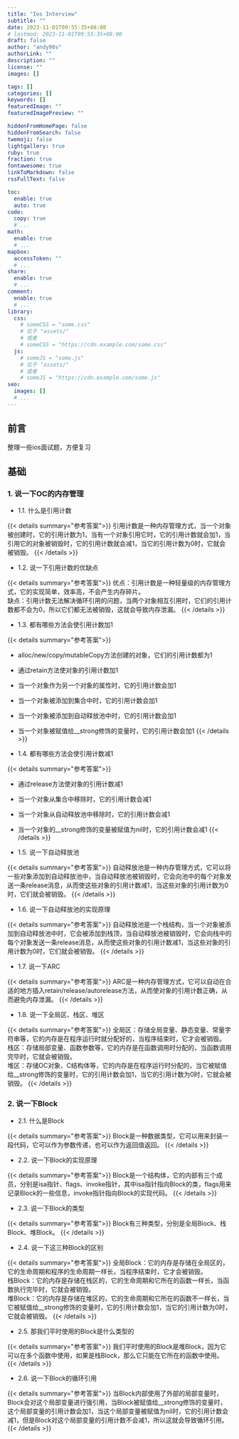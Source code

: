 ```yaml
---
title: "Ios Interview"
subtitle: ""
date: 2023-11-01T09:55:35+08:00
# lastmod: 2023-11-01T09:55:35+08:00
draft: false
author: "andy90s"
authorLink: ""
description: ""
license: ""
images: []

tags: []
categories: []
keywords: []
featuredImage: ""
featuredImagePreview: ""

hiddenFromHomePage: false
hiddenFromSearch: false
twemoji: false
lightgallery: true
ruby: true
fraction: true
fontawesome: true
linkToMarkdown: false
rssFullText: false

toc:
  enable: true
  auto: true
code:
  copy: true
  # ...
math:
  enable: true
  # ...
mapbox:
  accessToken: ""
  # ...
share:
  enable: true
  # ...
comment:
  enable: true
  # ...
library:
  css:
    # someCSS = "some.css"
    # 位于 "assets/"
    # 或者
    # someCSS = "https://cdn.example.com/some.css"
  js:
    # someJS = "some.js"
    # 位于 "assets/"
    # 或者
    # someJS = "https://cdn.example.com/some.js"
seo:
  images: []
  # ...
---
```

<!--more-->
## 前言
整理一些ios面试题，方便复习
## 基础
### 1. 说一下OC的内存管理
- 1.1. 什么是引用计数

{{< details summary="参考答案">}}
引用计数是一种内存管理方式，当一个对象被创建时，它的引用计数为1，当有一个对象引用它时，它的引用计数就会加1，当引用它的对象被销毁时，它的引用计数就会减1，当它的引用计数为0时，它就会被销毁。
{{< /details >}}

- 1.2. 说一下引用计数的优缺点

{{< details summary="参考答案">}}
优点：引用计数是一种轻量级的内存管理方式，它的实现简单，效率高，不会产生内存碎片。<br>
缺点：引用计数无法解决循环引用的问题，当两个对象相互引用时，它们的引用计数都不会为0，所以它们都无法被销毁，这就会导致内存泄漏。
{{< /details >}}

- 1.3. 都有哪些方法会使引用计数加1

{{< details summary="参考答案">}}
- alloc/new/copy/mutableCopy方法创建的对象，它们的引用计数都为1<br>
- 通过retain方法使对象的引用计数加1<br>
- 当一个对象作为另一个对象的属性时，它的引用计数会加1<br>
- 当一个对象被添加到集合中时，它的引用计数会加1<br>
- 当一个对象被添加到自动释放池中时，它的引用计数会加1<br>
- 当一个对象被赋值给__strong修饰的变量时，它的引用计数会加1
{{< /details >}}

- 1.4. 都有哪些方法会使引用计数减1

{{< details summary="参考答案">}}
- 通过release方法使对象的引用计数减1<br>
- 当一个对象从集合中移除时，它的引用计数会减1<br>
- 当一个对象从自动释放池中移除时，它的引用计数会减1<br>
- 当一个对象的__strong修饰的变量被赋值为nil时，它的引用计数会减1
{{< /details >}}

- 1.5. 说一下自动释放池

{{< details summary="参考答案">}}
自动释放池是一种内存管理方式，它可以将一些对象添加到自动释放池中，当自动释放池被销毁时，它会向池中的每个对象发送一条release消息，从而使这些对象的引用计数减1，当这些对象的引用计数为0时，它们就会被销毁。
{{< /details >}}

- 1.6. 说一下自动释放池的实现原理

{{< details summary="参考答案">}}
自动释放池是一个栈结构，当一个对象被添加到自动释放池中时，它会被添加到栈顶，当自动释放池被销毁时，它会向栈中的每个对象发送一条release消息，从而使这些对象的引用计数减1，当这些对象的引用计数为0时，它们就会被销毁。
{{< /details >}}

- 1.7. 说一下ARC

{{< details summary="参考答案">}}
ARC是一种内存管理方式，它可以自动在合适的地方插入retain/release/autorelease方法，从而使对象的引用计数正确，从而避免内存泄漏。
{{< /details >}}

- 1.8. 说一下全局区、栈区、堆区

{{< details summary="参考答案">}}
全局区：存储全局变量、静态变量、常量字符串等，它的内存是在程序运行时就分配好的，当程序结束时，它才会被销毁。<br>
栈区：存储局部变量、函数参数等，它的内存是在函数调用时分配的，当函数调用完毕时，它就会被销毁。<br>
堆区：存储OC对象、C结构体等，它的内存是在程序运行时分配的，当它被赋值给__strong修饰的变量时，它的引用计数会加1，当它的引用计数为0时，它就会被销毁。
{{< /details >}}

### 2. 说一下Block
- 2.1. 什么是Block

{{< details summary="参考答案">}}
Block是一种数据类型，它可以用来封装一段代码，它可以作为参数传递，也可以作为返回值返回。
{{< /details >}}

- 2.2. 说一下Block的实现原理

{{< details summary="参考答案">}}
Block是一个结构体，它的内部有三个成员，分别是isa指针、flags、invoke指针，其中isa指针指向Block的类，flags用来记录Block的一些信息，invoke指针指向Block的实现代码。
{{< /details >}}

- 2.3. 说一下Block的类型

{{< details summary="参考答案">}}
Block有三种类型，分别是全局Block、栈Block、堆Block。
{{< /details >}}

- 2.4. 说一下这三种Block的区别

{{< details summary="参考答案">}}
全局Block：它的内存是存储在全局区的，它的生命周期和程序的生命周期一样长，当程序结束时，它才会被销毁。<br>
栈Block：它的内存是存储在栈区的，它的生命周期和它所在的函数一样长，当函数执行完毕时，它就会被销毁。<br>
堆Block：它的内存是存储在堆区的，它的生命周期和它所在的函数不一样长，当它被赋值给__strong修饰的变量时，它的引用计数会加1，当它的引用计数为0时，它就会被销毁。
{{< /details >}}

- 2.5. 那我们平时使用的Block是什么类型的

{{< details summary="参考答案">}}
我们平时使用的Block是堆Block，因为它可以在多个函数中使用，如果是栈Block，那么它只能在它所在的函数中使用。
{{< /details >}}

- 2.6. 说一下Block的循环引用

{{< details summary="参考答案">}}
当Block内部使用了外部的局部变量时，Block会对这个局部变量进行强引用，当Block被赋值给__strong修饰的变量时，这个局部变量的引用计数会加1，当这个局部变量被赋值为nil时，它的引用计数会减1，但是Block对这个局部变量的引用计数不会减1，所以这就会导致循环引用。
{{< /details >}}

